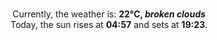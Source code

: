 <p  align="center"><br/>Currently, the weather is: <b> 22°C, <i>broken clouds</i></b></br>Today, the sun rises at <b>04:57</b> and sets at <b>19:23</b>.</p>